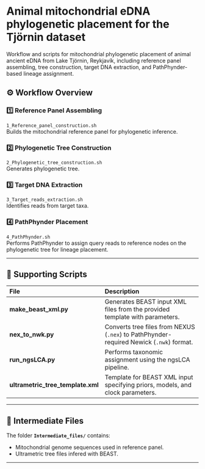 # Animal mitochondrial eDNA phylogenetic placement for the Tjörnin dataset
Workflow and scripts for mitochondrial phylogenetic placement of animal ancient eDNA from Lake Tjörnin, Reykjavík, including reference panel assembling, tree construction, target DNA extraction, and PathPhynder-based lineage assignment.

## ⚙️ Workflow Overview

### **1️⃣ Reference Panel Assembling**
`1_Reference_panel_construction.sh`  
Builds the mitochondrial reference panel for phylogenetic inference.

### **2️⃣ Phylogenetic Tree Construction**
`2_Phylogenetic_tree_construction.sh`  
Generates phylogenetic tree.

### **3️⃣ Target DNA Extraction**
`3_Target_reads_extraction.sh`  
Identifies reads from target taxa.

### **4️⃣ PathPhynder Placement**
`4_PathPhynder.sh`  
Performs PathPhynder to assign query reads to reference nodes on the phylogenetic tree for lineage placement.

---

## 🧰 Supporting Scripts

| File | Description |
|:--|:--|
| **make_beast_xml.py** | Generates BEAST input XML files from the provided template with parameters. |
| **nex_to_nwk.py** | Converts tree files from NEXUS (`.nex`) to PathPhynder-required Newick (`.nwk`) format. |
| **run_ngsLCA.py** | Performs taxonomic assignment using the ngsLCA pipeline. |
| **ultrametric_tree_template.xml** | Template for BEAST XML input specifying priors, models, and clock parameters. |

---

## 📁 Intermediate Files

The folder **`Intermediate_files/`** contains:
- Mitochondrial genome sequences used in reference panel.  
- Ultrametric tree files infered with BEAST.  

---
